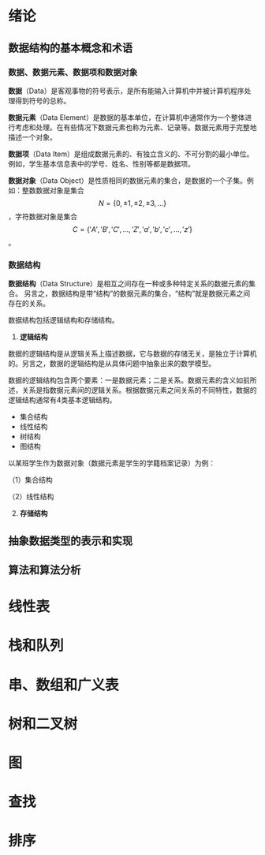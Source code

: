 # 绪论

## 数据结构的基本概念和术语

### 数据、数据元素、数据项和数据对象

**数据**（Data）是客观事物的符号表示，是所有能输入计算机中并被计算机程序处理得到符号的总称。

**数据元素**（Data Element）是数据的基本单位，在计算机中通常作为一个整体进行考虑和处理。在有些情况下数据元素也称为元素、记录等。数据元素用于完整地描述一个对象。

**数据项**（Data Item）是组成数据元素的、有独立含义的、不可分割的最小单位。例如，学生基本信息表中的学号、姓名、性别等都是数据项。

**数据对象**（Data Object）是性质相同的数据元素的集合，是数据的一个子集。例如：整数数据对象是集合$$N= \{0, \pm1, \pm2, \pm3, ...\}$$，字符数据对象是集合$$C=\{'A', 'B', 'C',..., 'Z', 'a', 'b', 'c',..., 'z' \}$$。

### 数据结构

**数据结构**（Data Structure）是相互之间存在一种或多种特定关系的数据元素的集合。 另言之，数据结构是带“结构”的数据元素的集合，“结构”就是数据元素之间存在的关系。

数据结构包括逻辑结构和存储结构。

1. **逻辑结构**

数据的逻辑结构是从逻辑关系上描述数据，它与数据的存储无关，是独立于计算机的。另言之，数据的逻辑结构是从具体问题中抽象出来的数学模型。

数据的逻辑结构包含两个要素：一是数据元素；二是关系。数据元素的含义如前所述，关系是指数据元素间的逻辑关系。根据数据元素之间关系的不同特性，数据的逻辑结构通常有4类基本逻辑结构。

- 集合结构
- 线性结构
- 树结构
- 图结构

以某班学生作为数据对象（数据元素是学生的学籍档案记录）为例：

（1）集合结构



（2）线性结构




2. **存储结构**







## 抽象数据类型的表示和实现





## 算法和算法分析











# 线性表









# 栈和队列







# 串、数组和广义表





# 树和二叉树







# 图









# 查找







# 排序







